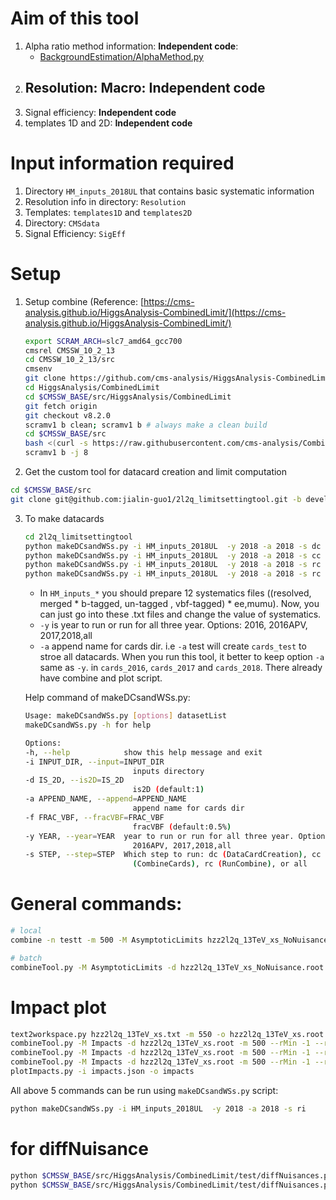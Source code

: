 # Aim of this tool

1. Alpha  ratio method information: **Independent code**:
    - [BackgroundEstimation/AlphaMethod.py](https://github.com/jialin-guo1/HZZAnalysis/blob/994e9a59b67da505dbe7d15605558ab414eb1310/BackgroundEstimation/AlphaMethod.py)
1.  Resolution: Macro: **Independent code**
    -
1. Signal efficiency: **Independent code**
1. templates 1D and 2D: **Independent code**


# Input information required

1. Directory `HM_inputs_2018UL` that contains basic systematic information
2. Resolution info in directory: `Resolution`
3. Templates: `templates1D` and  `templates2D`
4. Directory: `CMSdata`
5. Signal Efficiency: `SigEff`

# Setup

1. Setup combine (Reference: [https://cms-analysis.github.io/HiggsAnalysis-CombinedLimit/](https://cms-analysis.github.io/HiggsAnalysis-CombinedLimit/)

    ```bash
    export SCRAM_ARCH=slc7_amd64_gcc700
    cmsrel CMSSW_10_2_13
    cd CMSSW_10_2_13/src
    cmsenv
    git clone https://github.com/cms-analysis/HiggsAnalysis-CombinedLimit.git HiggsAnalysis/CombinedLimit
    cd HiggsAnalysis/CombinedLimit
    cd $CMSSW_BASE/src/HiggsAnalysis/CombinedLimit
    git fetch origin
    git checkout v8.2.0
    scramv1 b clean; scramv1 b # always make a clean build
    cd $CMSSW_BASE/src
    bash <(curl -s https://raw.githubusercontent.com/cms-analysis/CombineHarvester/master/CombineTools/scripts/sparse-checkout-ssh.sh)
    scramv1 b -j 8
    ```

2. Get the custom tool for datacard creation and limit computation

  ```bash
  cd $CMSSW_BASE/src
  git clone git@github.com:jialin-guo1/2l2q_limitsettingtool.git -b develop
  ```

3. To make datacards

    ```bash
    cd 2l2q_limitsettingtool
    python makeDCsandWSs.py -i HM_inputs_2018UL  -y 2018 -a 2018 -s dc
    python makeDCsandWSs.py -i HM_inputs_2018UL  -y 2018 -a 2018 -s cc
    python makeDCsandWSs.py -i HM_inputs_2018UL  -y 2018 -a 2018 -s rc
    python makeDCsandWSs.py -i HM_inputs_2018UL  -y 2018 -a 2018 -s rc
    ```

    - In `HM_inputs_*` you should prepare 12 systematics files  ((resolved, merged * b-tagged, un-tagged , vbf-tagged) * ee,mumu). Now, you can just go into these .txt files and change the value of systematics.
    - `-y` is year to run or run for all three year. Options: 2016, 2016APV, 2017,2018,all
    - `-a` append name for cards dir. i.e `-a` test will create `cards_test` to stroe all datacards. When you run this tool, it better to keep option `-a` same as `-y`. in `cards_2016`, `cards_2017` and `cards_2018`. There already have combine and plot script.

    Help command of makeDCsandWSs.py:

    ```bash
    Usage: makeDCsandWSs.py [options] datasetList
    makeDCsandWSs.py -h for help

    Options:
    -h, --help            show this help message and exit
    -i INPUT_DIR, --input=INPUT_DIR
                            inputs directory
    -d IS_2D, --is2D=IS_2D
                            is2D (default:1)
    -a APPEND_NAME, --append=APPEND_NAME
                            append name for cards dir
    -f FRAC_VBF, --fracVBF=FRAC_VBF
                            fracVBF (default:0.5%)
    -y YEAR, --year=YEAR  year to run or run for all three year. Options: 2016,
                            2016APV, 2017,2018,all
    -s STEP, --step=STEP  Which step to run: dc (DataCardCreation), cc
                            (CombineCards), rc (RunCombine), or all
    ```

# General commands:

```bash
# local
combine -n testt -m 500 -M AsymptoticLimits hzz2l2q_13TeV_xs_NoNuisance.txt --rMax 1 --rAbsAcc 0 --run blind

# batch
combineTool.py -M AsymptoticLimits -d hzz2l2q_13TeV_xs_NoNuisance.root --rMax 1 --rAbsAcc 0 --run blind -m 500 --job-mode condor
```

# Impact plot

```bash
text2workspace.py hzz2l2q_13TeV_xs.txt -m 550 -o hzz2l2q_13TeV_xs.root
combineTool.py -M Impacts -d hzz2l2q_13TeV_xs.root -m 500 --rMin -1 --rMax 2 --robustFit 1 --doInitialFit  -t -1 --expectSignal 1
combineTool.py -M Impacts -d hzz2l2q_13TeV_xs.root -m 500 --rMin -1 --rMax 2 --robustFit 1 --doFits
combineTool.py -M Impacts -d hzz2l2q_13TeV_xs.root -m 500 --rMin -1 --rMax 2 --robustFit 1 --output impacts.json
plotImpacts.py -i impacts.json -o impacts
```

All above 5 commands can be run using `makeDCsandWSs.py` script:

```bash
python makeDCsandWSs.py -i HM_inputs_2018UL  -y 2018 -a 2018 -s ri
```

# for diffNuisance

```bash
python $CMSSW_BASE/src/HiggsAnalysis/CombinedLimit/test/diffNuisances.py --help
python $CMSSW_BASE/src/HiggsAnalysis/CombinedLimit/test/diffNuisances.py fitDiagnosticsTest.root  --all
```
